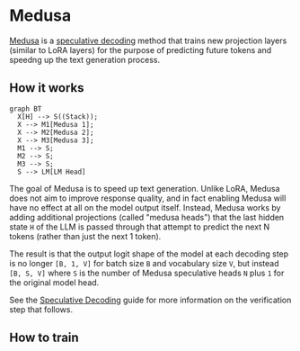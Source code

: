 # Medusa

[Medusa](https://arxiv.org/abs/2401.10774) is a [speculative decoding](../../guides/speculative_decoding.md) method 
that trains new projection layers (similar to LoRA layers) for the purpose of predicting future tokens and speedng up 
the text generation process.

## How it works

``` mermaid
graph BT
  X[H] --> S((Stack));
  X --> M1[Medusa 1];
  X --> M2[Medusa 2];
  X --> M3[Medusa 3];
  M1 --> S;
  M2 --> S;
  M3 --> S;
  S --> LM[LM Head]
```

The goal of Medusa is to speed up text generation. Unlike LoRA, Medusa does not aim to improve response quality, and in
fact enabling Medusa will have no effect at all on the model output itself. Instead, Medusa works by adding additional
projections (called "medusa heads") that the last hidden state `H` of the LLM is passed through that attempt to predict
the next N tokens (rather than just the next 1 token).

The result is that the output logit shape of the model at each decoding step is no longer `[B, 1, V]` for batch size `B` and vocabulary
size `V`, but instead `[B, S, V]` where `S` is the number of Medusa speculative heads `N` plus `1` for the original model
head.

See the [Speculative Decoding](../../guides/speculative_decoding.md#verification) guide for more information on the verification
step that follows.

## How to train